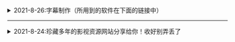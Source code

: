 <details>
  <summary>2021-8-26:字幕制作（所用到的软件在下面的链接中）</summary>

| 网站名称  | 网站地址  |
| ------------ | ------------ |
| 下载后将后缀修改为zip：如果不会使用|
|  字幕提取 |  https://www.aliyundrive.com/s/5cuMWBL8RpX|

</details>

- - -

<details>
  <summary>2021-8-24:珍藏多年的影视资源网站分享给你！收好别弄丢了</summary>

| 网站名称  | 网站地址  |
| ------------ | ------------ |
|  电影天堂 |  https://www.dy2018.com/ |
|  电影先生 |http://dyxs14.com/   |
|  555电影 |https://www.555dy6.com/   |
| MK影视|https://www.mkvdo.com/|
|  KK看剧 |http://www.kkkanju.com/   |
|  奈飞星影视 |https://nfxhd.com/   |
| CK电影部落 |https://www.ck180.net/   |
</details>
